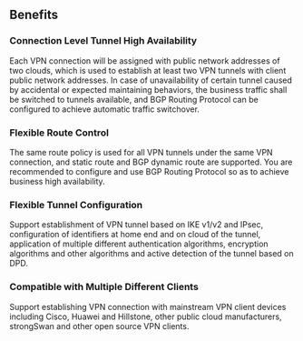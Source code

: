 ## Benefits

### Connection Level Tunnel High Availability

Each VPN connection will be assigned with public network addresses of two clouds, which is used to establish at least two VPN tunnels with client public network addresses. In case of unavailability of certain tunnel caused by accidental or expected maintaining behaviors, the business traffic shall be switched to tunnels available, and BGP Routing Protocol can be configured to achieve automatic traffic switchover.


### Flexible Route Control

The same route policy is used for all VPN tunnels under the same VPN connection, and static route and BGP dynamic route are supported. You are recommended to configure and use BGP Routing Protocol so as to achieve business high availability.


### Flexible Tunnel Configuration

Support establishment of VPN tunnel based on IKE v1/v2 and IPsec, configuration of identifiers at home end and on cloud of the tunnel, application of multiple different authentication algorithms, encryption algorithms and other algorithms and active detection of the tunnel based on DPD.


### Compatible with Multiple Different Clients

Support establishing VPN connection with mainstream VPN client devices including Cisco, Huawei and Hillstone, other public cloud manufacturers, strongSwan and other open source VPN clients.
